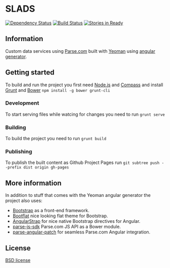# SLADS
[![Dependency Status](https://gemnasium.com/v3rm0n/slads.svg)](https://gemnasium.com/v3rm0n/slads)
[![Build Status](https://travis-ci.org/v3rm0n/slads.svg?branch=master)](https://travis-ci.org/v3rm0n/slads)
[![Stories in Ready](https://badge.waffle.io/v3rm0n/slads.png?label=ready&title=Ready)](https://waffle.io/v3rm0n/slads)

## Information

Custom data services using [Parse.com](http://parse.com) built with [Yeoman](http://yeoman.io/) using [angular generator](https://github.com/yeoman/generator-angular).

## Getting started

To build and run the project you first need [Node.js](http://nodejs.org/) and [Compass](http://compass-style.org/) and install [Grunt](http://gruntjs.com/) and [Bower](http://bower.io/) `npm install -g bower grunt-cli`

### Development

To start serving files while watcing for changes you need to run `grunt serve`

### Building

To build the project you need to run `grunt build`

### Publishing

To publish the built content as Github Project Pages run `git subtree push --prefix dist origin gh-pages`

## More information

In addition to stuff that comes with the Yeoman angular generator the project also uses:

- [Bootstrap](http://getbootstrap.com/) as a front-end framework.
- [Bootflat](http://bootflat.github.io/) nice looking flat theme for Bootstrap.
- [AngularStrap](http://mgcrea.github.io/angular-strap/) for nice native Bootstrap directives for Angular.
- [parse-js-sdk](https://github.com/albemuth/parse-js-sdk) Parse.com JS API as a Bower module.
- [parse-angular-patch](https://github.com/brandid/parse-angular-patch) for seamless Parse.com Angular integration.

## License

[BSD license](http://opensource.org/licenses/bsd-license.php)

